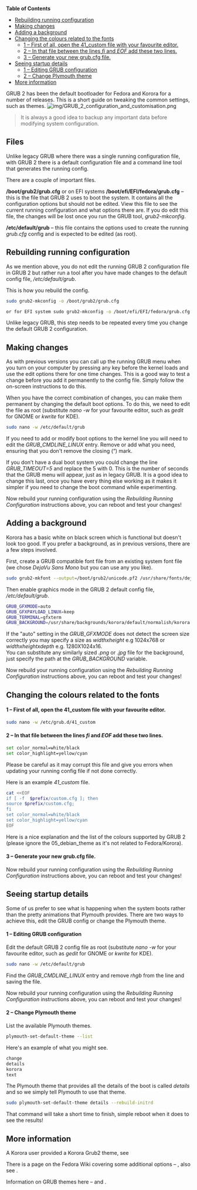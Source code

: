 

**Table of Contents**  

- [Rebuilding running configuration](#rebuilding-running-configuration)
- [Making changes](#making-changes)
- [Adding a background](#adding-a-background)
- [Changing the colours related to the fonts](#changing-the-colours-related-to-the-fonts)
    - [1 – First of all, open the 41_custom file with your favourite editor.](#1--first-of-all-open-the-41_custom-file-with-your-favourite-editor)
    - [2 – In that file between the lines _fi_ and _EOF_ add these two lines.](#2--in-that-file-between-the-lines-_fi_-and-_eof_-add-these-two-lines)
    - [3 – Generate your new grub.cfg file.](#3--generate-your-new-grubcfg-file)
- [Seeing startup details](#seeing-startup-details)
    - [1 – Editing GRUB configuration](#1--editing-grub-configuration)
    - [2 – Change Plymouth theme](#2--change-plymouth-theme)
- [More information](#more-information)



GRUB 2 has been the default bootloader for Fedora and Korora for a number of releases. This is a short guide on tweaking the common settings, such as themes.
![img/GRUB_2_configuration_and_customisation.png](https://github.com/kororaproject/kp-documentation/blob/master/img/GRUB_2_configuration_and_customisation.png)

>It is always a good idea to backup any important data before modifying system configuration.
## Files
Unlike legacy GRUB where there was a single running configuration file, with GRUB 2 there is a default configuration file and a command line tool that generates the running config.

There are a couple of important files.

**/boot/grub2/grub.cfg** or on EFI systems **/boot/efi/EFI/fedora/grub.cfg** – this is the file that GRUB 2 uses to boot the system. It contains all the configuration options but should not be edited. View this file to see the current running configuration and what options there are. If you do edit this file, the changes will be lost once you run the GRUB tool, _grub2-mkconfig_.

**/etc/default/grub** – this file contains the options used to create the running _grub.cfg_ config and is expected to be edited (as root).

## Rebuilding running configuration
As we mention above, you do not edit the running GRUB 2 configuration file in GRUB 2 but rather run a tool after you have made changes to the default config file, */etc/default/grub*.

This is how you rebuild the config.

```bash
sudo grub2-mkconfig -o /boot/grub2/grub.cfg

or for EFI system sudo grub2-mkconfig -o /boot/efi/EFI/fedora/grub.cfg
```

Unlike legacy GRUB, this step needs to be repeated every time you change the default GRUB 2 configuration.

## Making changes
As with previous versions you can call up the running GRUB menu when you turn on your computer by pressing any key before the kernel loads and use the edit options there for one time changes. This is a good way to test a change before you add it permanently to the config file. Simply follow the on-screen instructions to do this.

When you have the correct combination of changes, you can make them permanent by changing the default boot options. To do this, we need to edit the file as root (substitute _nano -w_ for your favourite editor, such as _gedit_ for GNOME or _kwrite_ for KDE).

```bash
sudo nano -w /etc/default/grub
```

If you need to add or modify boot options to the kernel line you will need to edit the *GRUB_CMDLINE_LINUX* entry. Remove or add what you need, ensuring that you don't remove the closing (“) mark.

If you don’t have a dual boot system you could change the line *GRUB_TIMEOUT=5* and replace the 5 with 0. This is the number of seconds that the GRUB menu will appear, just as in legacy GRUB. It is a good idea to change this last, once you have every thing else working as it makes it simpler if you need to change the boot command while experimenting.

Now rebuild your running configuration using the _Rebuilding Running Configuration_ instructions above, you can reboot and test your changes!

## Adding a background
Korora has a basic white on black screen which is functional but doesn't look too good. If you prefer a background, as in previous versions, there are a few steps involved.

First, create a GRUB compatible font file from an existing system font file (we chose _DejaVu Sans Mono_ but you can use any you like).

```bash
sudo grub2-mkfont --output=/boot/grub2/unicode.pf2 /usr/share/fonts/dejavu/DejaVuSansMono.ttf
```

Then enable graphics mode in the GRUB 2 default config file, */etc/default/grub*.

```bash
GRUB_GFXMODE=auto
GRUB_GFXPAYLOAD_LINUX=keep
GRUB_TERMINAL=gfxterm
GRUB_BACKGROUND=/usr/share/backgrounds/korora/default/normalish/korora.png
```

If the "auto" setting in the *GRUB_GFXMODE* does not detect the screen size correctly you may specify a size as *widthxheight* e.g 1024x768 or *widthxheightxdepth* e.g. 1280X1024x16.  
You can substitute any similarly sized *.png* or *.jpg* file for the background, just specify the path at the *GRUB_BACKGROUND* variable.

Now rebuild your running configuration using the _Rebuilding Running Configuration_ instructions above, you can reboot and test your changes!

## Changing the colours related to the fonts

#### 1 – First of all, open the 41_custom file with your favourite editor.

```bash
sudo nano -w /etc/grub.d/41_custom
```

#### 2 – In that file between the lines _fi_ and _EOF_ add these two lines.

```bash
set color_normal=white/black
set color_highlight=yellow/cyan
```

Please be careful as it may corrupt this file and give you errors when updating your running config file if not done correctly.

Here is an example *41_custom* file.

```bash
cat <<EOF
if [ -f  $prefix/custom.cfg ]; then
source $prefix/custom.cfg;
fi
set color_normal=white/black
set color_highlight=yellow/cyan
EOF
```

Here is a nice explanation and the list of the colours supported by GRUB 2 (please ignore the 05_debian_theme as it's not related to Fedora/Korora).

#### 3 – Generate your new grub.cfg file.

Now rebuild your running configuration using the _Rebuilding Running Configuration_ instructions above, you can reboot and test your changes!

## Seeing startup details
Some of us prefer to see what is happening when the system boots rather than the pretty animations that Plymouth provides. There are two ways to achieve this, edit the GRUB config or change the Plymouth theme.

#### 1 – Editing GRUB configuration

Edit the default GRUB 2 config file as root (substitute _nano -w_ for your favourite editor, such as _gedit_ for GNOME or _kwrite_ for KDE).

```bash
sudo nano -w /etc/default/grub
```

Find the *GRUB_CMDLINE_LINUX* entry and remove *rhgb* from the line and saving the file.

Now rebuild your running configuration using the _Rebuilding Running Configuration_ instructions above, you can reboot and test your changes!

#### 2 – Change Plymouth theme

List the available Plymouth themes.

```bash
plymouth-set-default-theme --list
```

Here's an example of what you might see.

```bash
change 
details
korora
text
```

The Plymouth theme that provides all the details of the boot is called *details* and so we simply tell Plymouth to use that theme.

```bash
sudo plymouth-set-default-theme details --rebuild-initrd
```

That command will take a short time to finish, simple reboot when it does to see the results!

## More information
A Korora user provided a Korora Grub2 theme, see 

There is a page on the Fedora Wiki covering some additional options – , also see .

Information on GRUB themes here –  and .